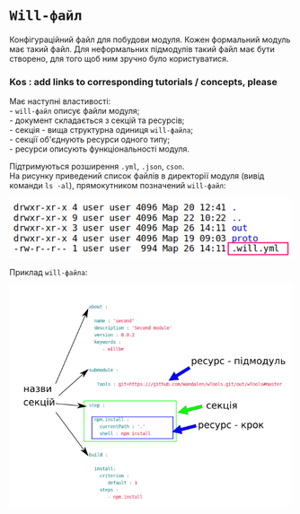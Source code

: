# `Will-файл`

Конфігураційний файл для побудови модуля. Кожен формальний модуль має такий файл. Для неформальних підмодулів такий файл має бути створено, для того щоб ним зручно було користуватися.

### Kos : add links to corresponding tutorials / concepts, please

Має наступні властивості:  
\- `will-файл` описує файли модуля;  
\- документ складається з секцій та ресурсів;  
\- секція - вища структурна одиниця `will-файлa`;   
\- секції об'єднують ресурси одного типу;  
\- ресурси описують функціональності модуля.  

Підтримуються розширення `.yml`, `.json`, `cson`.  
На рисунку приведений список файлів в директорії модуля (вивід команди `ls -al`), прямокутником позначений `will-файл`:  

![will.file.png](./Images/will.file.png)

Приклад `will-файла`:  

![will.file.inner.png](./Images/will.file.inner.png)
